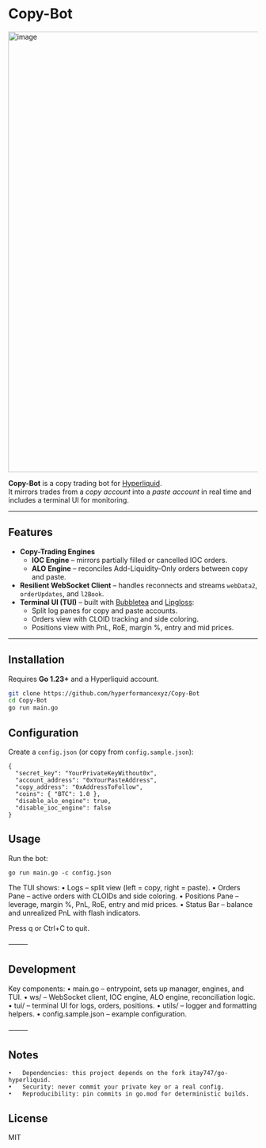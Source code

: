 # Copy-Bot
<img width="2048" height="889" alt="image" src="https://github.com/user-attachments/assets/0d67c270-a264-4d33-85a0-26f89b03bfd1" />

**Copy-Bot** is a copy trading bot for [Hyperliquid](https://hyperliquid.xyz).  
It mirrors trades from a *copy account* into a *paste account* in real time and includes a terminal UI for monitoring.

---

## Features

- **Copy-Trading Engines**
  - **IOC Engine** – mirrors partially filled or cancelled IOC orders.
  - **ALO Engine** – reconciles Add-Liquidity-Only orders between copy and paste.
- **Resilient WebSocket Client** – handles reconnects and streams `webData2`, `orderUpdates`, and `l2Book`.
- **Terminal UI (TUI)** – built with [Bubbletea](https://github.com/charmbracelet/bubbletea) and [Lipgloss](https://github.com/charmbracelet/lipgloss):
  - Split log panes for copy and paste accounts.
  - Orders view with CLOID tracking and side coloring.
  - Positions view with PnL, RoE, margin %, entry and mid prices.

---

## Installation

Requires **Go 1.23+** and a Hyperliquid account.

```bash
git clone https://github.com/hyperformancexyz/Copy-Bot
cd Copy-Bot
go run main.go
```

## Configuration

Create a `config.json` (or copy from `config.sample.json`):

```
{
  "secret_key": "YourPrivateKeyWithout0x",
  "account_address": "0xYourPasteAddress",
  "copy_address": "0xAddressToFollow",
  "coins": { "BTC": 1.0 },
  "disable_alo_engine": true,
  "disable_ioc_engine": false
}
```
## Usage

Run the bot:

`go run main.go -c config.json`


The TUI shows:
	•	Logs – split view (left = copy, right = paste).
	•	Orders Pane – active orders with CLOIDs and side coloring.
	•	Positions Pane – leverage, margin %, PnL, RoE, entry and mid prices.
	•	Status Bar – balance and unrealized PnL with flash indicators.

Press q or Ctrl+C to quit.


⸻

## Development

Key components:
	•	main.go – entrypoint, sets up manager, engines, and TUI.
	•	ws/ – WebSocket client, IOC engine, ALO engine, reconciliation logic.
	•	tui/ – terminal UI for logs, orders, positions.
	•	utils/ – logger and formatting helpers.
	•	config.sample.json – example configuration.

⸻

## Notes
	•	Dependencies: this project depends on the fork itay747/go-hyperliquid.
	•	Security: never commit your private key or a real config.
	•	Reproducibility: pin commits in go.mod for deterministic builds.

## License

MIT
